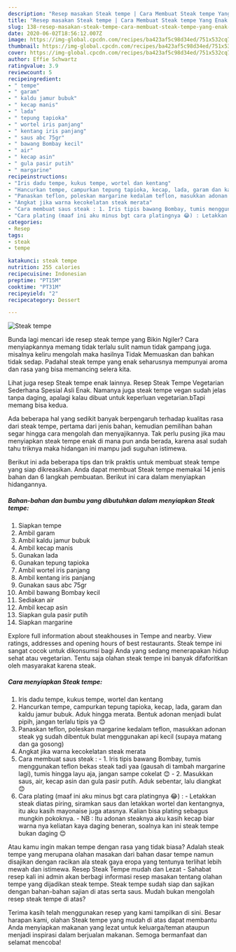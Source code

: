 ```yaml
---
description: "Resep masakan Steak tempe | Cara Membuat Steak tempe Yang Enak Dan Lezat"
title: "Resep masakan Steak tempe | Cara Membuat Steak tempe Yang Enak Dan Lezat"
slug: 138-resep-masakan-steak-tempe-cara-membuat-steak-tempe-yang-enak-dan-lezat
date: 2020-06-02T18:56:12.007Z
image: https://img-global.cpcdn.com/recipes/ba423af5c98d34ed/751x532cq70/steak-tempe-foto-resep-utama.jpg
thumbnail: https://img-global.cpcdn.com/recipes/ba423af5c98d34ed/751x532cq70/steak-tempe-foto-resep-utama.jpg
cover: https://img-global.cpcdn.com/recipes/ba423af5c98d34ed/751x532cq70/steak-tempe-foto-resep-utama.jpg
author: Effie Schwartz
ratingvalue: 3.9
reviewcount: 5
recipeingredient:
- " tempe"
- " garam"
- " kaldu jamur bubuk"
- " kecap manis"
- " lada"
- " tepung tapioka"
- " wortel iris panjang"
- " kentang iris panjang"
- " saus abc 75gr"
- " bawang Bombay kecil"
- " air"
- " kecap asin"
- " gula pasir putih"
- " margarine"
recipeinstructions:
- "Iris dadu tempe, kukus tempe, wortel dan kentang"
- "Hancurkan tempe, campurkan tepung tapioka, kecap, lada, garam dan kaldu jamur bubuk. Aduk hingga merata. Bentuk adonan menjadi bulat pipih, jangan terlalu tipis ya 😊"
- "Panaskan teflon, poleskan margarine kedalam teflon, masukkan adonan steak yg sudah dibentuk bulat menggunakan api kecil (supaya matang dan ga gosong)"
- "Angkat jika warna kecokelatan steak merata"
- "Cara membuat saus steak : 1. Iris tipis bawang Bombay, tumis menggunakan teflon bekas steak tadi yaa (gausah di tambah margarine lagi), tumis hingga layu aja, jangan sampe cokelat 😊 2. Masukkan saus, air, kecap asin dan gula pasir putih. Aduk sebentar, lalu diangkat 😊"
- "Cara plating (maaf ini aku minus bgt cara platingnya 😂) : Letakkan steak diatas piring, siramkan saus dan letakkan wortel dan kentangnya, itu aku kasih mayonaise juga atasnya. Kalian bisa plating sebagus mungkin pokoknya.  NB : Itu adonan steaknya aku kasih kecap biar warna nya keliatan kaya daging beneran, soalnya kan ini steak tempe bukan daging 😊"
categories:
- Resep
tags:
- steak
- tempe

katakunci: steak tempe 
nutrition: 255 calories
recipecuisine: Indonesian
preptime: "PT15M"
cooktime: "PT31M"
recipeyield: "2"
recipecategory: Dessert

---
```



![Steak tempe](https://img-global.cpcdn.com/recipes/ba423af5c98d34ed/751x532cq70/steak-tempe-foto-resep-utama.jpg)

Bunda lagi mencari ide resep steak tempe yang Bikin Ngiler? Cara menyiapkannya memang tidak terlalu sulit namun tidak gampang juga. misalnya keliru mengolah maka hasilnya Tidak Memuaskan dan bahkan tidak sedap. Padahal steak tempe yang enak seharusnya mempunyai aroma dan rasa yang bisa memancing selera kita.

Lihat juga resep Steak tempe enak lainnya. Resep Steak Tempe Vegetarian Sederhana Spesial Asli Enak. Namanya juga steak tempe vegan sudah jelas tanpa daging, apalagi kalau dibuat untuk keperluan vegetarian.bTapi memang bisa kedua.

Ada beberapa hal yang sedikit banyak berpengaruh terhadap kualitas rasa dari steak tempe, pertama dari jenis bahan, kemudian pemilihan bahan segar hingga cara mengolah dan menyajikannya. Tak perlu pusing jika mau menyiapkan steak tempe enak di mana pun anda berada, karena asal sudah tahu triknya maka hidangan ini mampu jadi suguhan istimewa.


Berikut ini ada beberapa tips dan trik praktis untuk membuat steak tempe yang siap dikreasikan. Anda dapat membuat Steak tempe memakai 14 jenis bahan dan 6 langkah pembuatan. Berikut ini cara dalam menyiapkan hidangannya.

<!--inarticleads1-->

##### Bahan-bahan dan bumbu yang dibutuhkan dalam menyiapkan Steak tempe:

1. Siapkan  tempe
1. Ambil  garam
1. Ambil  kaldu jamur bubuk
1. Ambil  kecap manis
1. Gunakan  lada
1. Gunakan  tepung tapioka
1. Ambil  wortel iris panjang
1. Ambil  kentang iris panjang
1. Gunakan  saus abc 75gr
1. Ambil  bawang Bombay kecil
1. Sediakan  air
1. Ambil  kecap asin
1. Siapkan  gula pasir putih
1. Siapkan  margarine


Explore full information about steakhouses in Tempe and nearby. View ratings, addresses and opening hours of best restaurants. Steak tempe ini sangat cocok untuk dikonsumsi bagi Anda yang sedang menerapakan hidup sehat atau vegetarian. Tentu saja olahan steak tempe ini banyak difaforitkan oleh masyarakat karena steak. 

<!--inarticleads2-->

##### Cara menyiapkan Steak tempe:

1. Iris dadu tempe, kukus tempe, wortel dan kentang
1. Hancurkan tempe, campurkan tepung tapioka, kecap, lada, garam dan kaldu jamur bubuk. Aduk hingga merata. Bentuk adonan menjadi bulat pipih, jangan terlalu tipis ya 😊
1. Panaskan teflon, poleskan margarine kedalam teflon, masukkan adonan steak yg sudah dibentuk bulat menggunakan api kecil (supaya matang dan ga gosong)
1. Angkat jika warna kecokelatan steak merata
1. Cara membuat saus steak : - 1. Iris tipis bawang Bombay, tumis menggunakan teflon bekas steak tadi yaa (gausah di tambah margarine lagi), tumis hingga layu aja, jangan sampe cokelat 😊 - 2. Masukkan saus, air, kecap asin dan gula pasir putih. Aduk sebentar, lalu diangkat 😊
1. Cara plating (maaf ini aku minus bgt cara platingnya 😂) : - Letakkan steak diatas piring, siramkan saus dan letakkan wortel dan kentangnya, itu aku kasih mayonaise juga atasnya. Kalian bisa plating sebagus mungkin pokoknya.  - NB : Itu adonan steaknya aku kasih kecap biar warna nya keliatan kaya daging beneran, soalnya kan ini steak tempe bukan daging 😊


Atau kamu ingin makan tempe dengan rasa yang tidak biasa? Adalah steak tempe yang merupana olahan masakan dari bahan dasar tempe namun disajikan dengan racikan ala steak gaya eropa yang tentunya terlihat lebih mewah dan istimewa. Resep Steak Tempe mudah dan Lezat - Sahabat resep kali ini admin akan berbagi informasi resep masakan tentang olahan tempe yang dijadikan steak tempe. Steak tempe sudah siap dan sajikan dengan bahan-bahan sajian di atas serta saus. Mudah bukan mengolah resep steak tempe di atas? 

Terima kasih telah menggunakan resep yang kami tampilkan di sini. Besar harapan kami, olahan Steak tempe yang mudah di atas dapat membantu Anda menyiapkan makanan yang lezat untuk keluarga/teman ataupun menjadi inspirasi dalam berjualan makanan. Semoga bermanfaat dan selamat mencoba!
